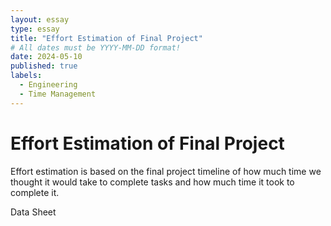 ```yaml
---
layout: essay
type: essay
title: "Effort Estimation of Final Project"
# All dates must be YYYY-MM-DD format!
date: 2024-05-10
published: true
labels:
  - Engineering
  - Time Management
---
```


<h1>Effort Estimation of Final Project</h1>
<p>
  Effort estimation is based on the final project timeline of how much time we thought it would take to complete tasks and how much time it took to complete it.
</p>
<p>
  <a src="https://docs.google.com/spreadsheets/d/1kq5bALxsGkM75_-fdPBbZpSvPQh5J9D38oUkFAaKyk8/edit#gid=0">Data Sheet</a>
</p>


